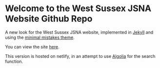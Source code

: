 # Welcome to the West Sussex JSNA Website Github Repo

A new look for the West Sussex JSNA website, implemented in [Jekyll](http://www.jekyllrb.com) and using the [minimal mistakes theme](http://mmistakes.github.io/minimal-mistakes/).

You can view the site [here](https://ws-jsna.github.io/).

This version is hosted on netlify, in an attempt to use [Algolia](https://www.algolia.com) for the search function.